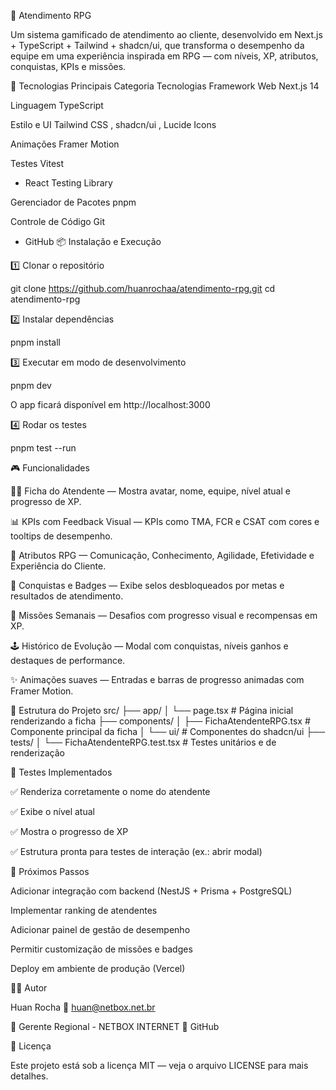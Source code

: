 🧩 Atendimento RPG

Um sistema gamificado de atendimento ao cliente, desenvolvido em Next.js + TypeScript + Tailwind + shadcn/ui, que transforma o desempenho da equipe em uma experiência inspirada em RPG — com níveis, XP, atributos, conquistas, KPIs e missões.

🚀 Tecnologias Principais
Categoria	Tecnologias
Framework Web	Next.js 14

Linguagem	TypeScript

Estilo e UI	Tailwind CSS
, shadcn/ui
, Lucide Icons

Animações	Framer Motion

Testes	Vitest
 + React Testing Library

Gerenciador de Pacotes	pnpm

Controle de Código	Git
 + GitHub
📦 Instalação e Execução

1️⃣ Clonar o repositório

git clone https://github.com/huanrochaa/atendimento-rpg.git
cd atendimento-rpg


2️⃣ Instalar dependências

pnpm install


3️⃣ Executar em modo de desenvolvimento

pnpm dev


O app ficará disponível em http://localhost:3000

4️⃣ Rodar os testes

pnpm test --run

🎮 Funcionalidades

🧑‍💻 Ficha do Atendente — Mostra avatar, nome, equipe, nível atual e progresso de XP.

📊 KPIs com Feedback Visual — KPIs como TMA, FCR e CSAT com cores e tooltips de desempenho.

🧠 Atributos RPG — Comunicação, Conhecimento, Agilidade, Efetividade e Experiência do Cliente.

🏅 Conquistas e Badges — Exibe selos desbloqueados por metas e resultados de atendimento.

🎯 Missões Semanais — Desafios com progresso visual e recompensas em XP.

🕹️ Histórico de Evolução — Modal com conquistas, níveis ganhos e destaques de performance.

✨ Animações suaves — Entradas e barras de progresso animadas com Framer Motion.

🧱 Estrutura do Projeto
src/
├── app/
│   └── page.tsx               # Página inicial renderizando a ficha
├── components/
│   ├── FichaAtendenteRPG.tsx  # Componente principal da ficha
│   └── ui/                    # Componentes do shadcn/ui
├── tests/
│   └── FichaAtendenteRPG.test.tsx  # Testes unitários e de renderização

🧪 Testes Implementados

✅ Renderiza corretamente o nome do atendente

✅ Exibe o nível atual

✅ Mostra o progresso de XP

✅ Estrutura pronta para testes de interação (ex.: abrir modal)

🧩 Próximos Passos

 Adicionar integração com backend (NestJS + Prisma + PostgreSQL)

 Implementar ranking de atendentes

 Adicionar painel de gestão de desempenho

 Permitir customização de missões e badges

 Deploy em ambiente de produção (Vercel)

👨‍💻 Autor

Huan Rocha
📧 huan@netbox.net.br

💼 Gerente Regional - NETBOX INTERNET
🔗 GitHub

🪪 Licença

Este projeto está sob a licença MIT — veja o arquivo LICENSE para mais detalhes.

